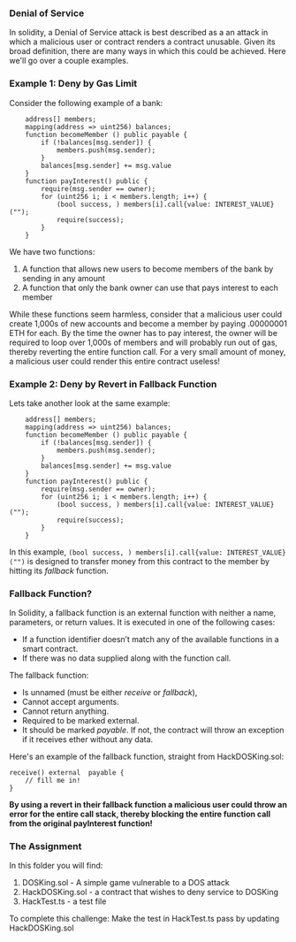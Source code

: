 ### Denial of Service

In solidity, a Denial of Service attack is best described as a an attack in which a malicious user or contract renders a contract unusable.
Given its broad definition, there are many ways in which this could be achieved. Here we'll go over a couple examples.

### Example 1: Deny by Gas Limit

Consider the following example of a bank:

```
	address[] members;
	mapping(address => uint256) balances;
	function becomeMember () public payable {
	    if (!balances[msg.sender]) {
	        members.push(msg.sender);
	    }
	    balances[msg.sender] += msg.value
	}
	function payInterest() public {
		require(msg.sender == owner);
	    for (uint256 i; i < members.length; i++) {
	        (bool success, ) members[i].call{value: INTEREST_VALUE}("");
	        require(success);
	    }
	}
```

We have two functions:

1.  A function that allows new users to become members of the bank by sending in any amount
2.  A function that only the bank owner can use that pays interest to each member

While these functions seem harmless, consider that a malicious user could create 1,000s of new accounts and become a member by paying .00000001 ETH for each. By the time the owner has to pay interest, the owner will be required to loop over 1,000s of members and will probably run out of gas, thereby reverting the entire function call.
For a very small amount of money, a malicious user could render this entire contract useless!

### Example 2: Deny by Revert in Fallback Function

Lets take another look at the same example:

```
	address[] members;
	mapping(address => uint256) balances;
	function becomeMember () public payable {
	    if (!balances[msg.sender]) {
	        members.push(msg.sender);
	    }
	    balances[msg.sender] += msg.value
	}
	function payInterest() public {
		require(msg.sender == owner);
	    for (uint256 i; i < members.length; i++) {
	        (bool success, ) members[i].call{value: INTEREST_VALUE}("");
	        require(success);
	    }
	}
```

In this example, `(bool success, ) members[i].call{value: INTEREST_VALUE}("")` is designed to transfer money from this contract to the member by hitting its _fallback_ function.

### Fallback Function?

In Solidity, a fallback function is an external function with neither a name, parameters, or return values. It is executed in one of the following cases:

- If a function identifier doesn’t match any of the available functions in a smart contract.
- If there was no data supplied along with the function call.

The fallback function:

- Is unnamed (must be either _receive_ or _fallback_),
- Cannot accept arguments.
- Cannot return anything.
- Required to be marked external.
- It should be marked _payable_. If not, the contract will throw an exception if it receives ether without any data.

Here's an example of the fallback function, straight from HackDOSKing.sol:

```
receive() external  payable {
	// fill me in!
}
```

**By using a revert in their fallback function a malicious user could throw an error for the entire call stack, thereby blocking the entire function call from the original payInterest function!**

### The Assignment

In this folder you will find:

1. DOSKing.sol - A simple game vulnerable to a DOS attack
2. HackDOSKing.sol - a contract that wishes to deny service to DOSKing
3. HackTest.ts - a test file

To complete this challenge:
Make the test in HackTest.ts pass by updating HackDOSKing.sol
